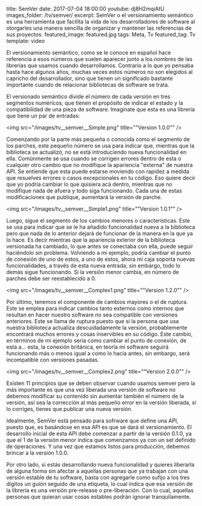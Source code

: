 title: SemVer
date: 2017-07-04 18:00:00
youtube: dj8H2mqiAtU
images_folder: /tv/semver/
excerpt: SemVer o el versionamiento semántico es una herramienta que facilita la vida de los desarrolladores de software al otorgarles una manera sencilla de organizar y mantener las referencias de sus proyectos.
featured_image: featured.jpg
tags: Meta, Tv
featured_tag: Tv
template: video

El versionamiento semántico, como se le conoce en español hace referencia a esos números que suelen aparecer junto a los nombres de las librerías que usamos cuando desarrollamos. Contrario a lo que yo pensaba hasta hace algunos años, muchas veces estos números no son elegidos al capricho del desarrollador, sino que tienen un significado bastante importante cuando de relacionar bibliotecas de software se trata.

El versionado semántico divide el número de cada versión en tres segmentos numéricos, que tienen el propósito de indicar el estado y la compatibilidad de una pieza de software. Imagínate que esta es una librería que tiene un par de entradas:

<img src="/images/tv__semver__Simple.png" title=""Version 1.0.0"" />

Comenzando por la parte más pequeña o conocida como el segmento de los parches, este pequeño número se usa para indicar que, mientras que la biblioteca se actualizó, no se está introduciendo nueva funcionalidad en ella. Comúnmente se usa cuando se corrigen errores dentro de esta o cualquier otro cambio que no modifique la apariencia "externa" de nuestra API. Se entiende que esta puede estarse moviendo con rapidez a medida que resuelves errores o casos excepcionales en tu código. Eso quiere decir que yo podría cambiar lo que quisiera acá dentro, mientras que no modifique nada de afuera y todo siga funcionando. Cada una de estas modificaciones que publique, aumentará la versión de parche.

<img src="/images/tv__semver__Simple1.png" title=""Version 1.0.1"" />

Luego, sigue el segmento de los cambios menores o características. Este se usa para indicar que se le ha añadido funcionalidad nueva a la biblioteca pero que nada de lo anterior dejará de funcionar de la manera en la que ya lo hace. Es decir mientras que la apariencia exterior de la biblioteca versionada ha cambiado, lo que antes se conectaba con ella, puede seguir haciéndolo sin problema. Volviendo a mi ejemplo, podría cambiar el punto de conexión de uno de estos, a uno de estos, ahora mi caja soporta nuevas funcionalidades, a través de esta nueva entrada, sin embargo, todo lo demás sigue funcionando. Si la versión menor cambia, en número de parches debe ser reestablecido a 0.

<img src="/images/tv__semver__Complex1.png" title=""Version 1.2.0"" />

Por último, tenemos el componente de cambios mayores o el de ruptura. Este se emplea para indicar cambios tanto externos como internos que resultan en hacer nuestro software no sea compatible con versiones anteriores. Este se llama de ruptura puesto que si la persona que usa nuestra biblioteca actualiza descuidadamente la versión, probablemente encontrará muchos errores y cosas inservibles en su código. Este cambio, en términos de mi ejemplo sería como cambiar el punto de conexión, de esta a… esta, la conexión británica, en teoría mi software seguirá funcionando más o menos igual a como lo hacía antes, sin embargo, será incompatible con versiones pasadas.

<img src="/images/tv__semver__Complex2.png" title=""Version 2.0.0"" />

Existen 11 principios que se deben observar cuando usamos semver pero la más importante es que una vez liberada una versión de software no debemos modificar su contenido sin aumentar también el número de la versión, así sea la corrección al más pequeño error en la versión liberada, si lo corriges, tienes que publicar una nueva versión.

Idealmente, SemVer está pensado para sofrware que define una API, puesto que, es basándose en esa API es que se dará el versionamiento. El desarrollo inicial de esta API debe comenzar a partir de la versión 0.1.0, ya que el 1 de la versión menor indica que comenzamos ya con un set definido de operaciones. Y una vez que estamos listos para producción, debemos brincar a la versión 1.0.0.

Por otro lado, si estás desarrollando nueva funcionalidad y quieres liberarla de alguna forma sin afectar a aquellas personas que ya trabajan con una versión estable de tu software, basta con agregarle como sufijo a los tres dígitos un guión seguido de una etiqueta, lo cual indica que esa versión de la librería es una versión pre-release o pre-liberación. Con lo cual, aquellas personas que quieran usar cosas estables podrán ignorar tranquilamente.